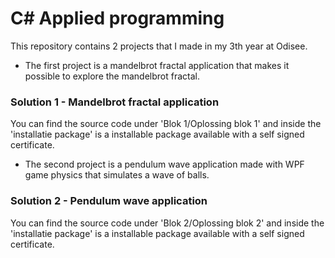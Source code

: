 # C# Applied programming

This repository contains 2 projects that I made in my 3th year at Odisee.

- The first project is a mandelbrot fractal application that makes it possible to explore the mandelbrot fractal.

### Solution 1 - Mandelbrot fractal application

You can find the source code under 'Blok 1/Oplossing blok 1' and inside the 'installatie package' is a installable package available with a self signed certificate.
 
- The second project is a pendulum wave application made with WPF game physics that simulates a wave of balls.

### Solution 2 - Pendulum wave application

You can find the source code under 'Blok 2/Oplossing blok 2' and inside the 'installatie package' is a installable package available with a self signed certificate.
